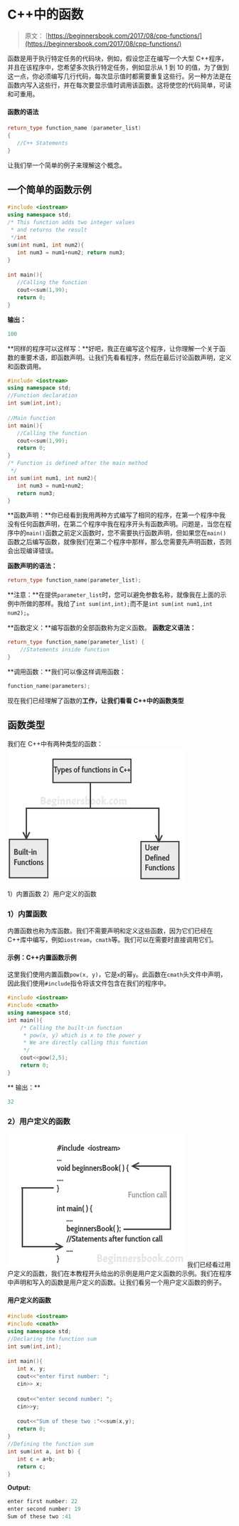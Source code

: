 # C++中的函数

> 原文： [https://beginnersbook.com/2017/08/cpp-functions/](https://beginnersbook.com/2017/08/cpp-functions/)

函数是用于执行特定任务的代码块，例如，假设您正在编写一个大型 C++程序，并且在该程序中，您希望多次执行特定任务，例如显示从 1 到 10 的值，为了做到这一点，你必须编写几行代码，每次显示值时都需要重复这些行。另一种方法是在函数内写入这些行，并在每次要显示值时调用该函数。这将使您的代码简单，可读和可重用。

#### 函数的语法

```cpp
return_type function_name (parameter_list)
{
   //C++ Statements
}

```

让我们举一个简单的例子来理解这个概念。

## 一个简单的函数示例

```cpp
#include <iostream>
using namespace std;
/* This function adds two integer values
 * and returns the result
 */int
sum(int num1, int num2){
   int num3 = num1+num2; return num3;
}

int main(){
   //Calling the function
   cout<<sum(1,99);
   return 0;
}
```

**输出：**

```cpp
100
```

**同样的程序可以这样写：**好吧，我正在编写这个程序，让你理解一个关于函数的重要术语，即函数声明。让我们先看看程序，然后在最后讨论函数声明，定义和函数调用。

```cpp
#include <iostream>
using namespace std;
//Function declaration
int sum(int,int);

//Main function
int main(){
   //Calling the function
   cout<<sum(1,99);
   return 0;
}
/* Function is defined after the main method 
 */
int sum(int num1, int num2){
   int num3 = num1+num2;
   return num3;
}
```

**函数声明：**你已经看到我用两种方式编写了相同的程序，在第一个程序中我没有任何函数声明，在第二个程序中我在程序开头有函数声明。问题是，当您在程序中的`main()`函数之前定义函数时，您不需要执行函数声明，但如果您在`main()`函数之后编写函数，就像我们在第二个程序中那样，那么您需要先声明函数，否则会出现编译错误。

**函数声明的语法：**

```cpp
return_type function_name(parameter_list);
```

**注意：**在提供`parameter_list`时，您可以避免参数名称，就像我在上面的示例中所做的那样。我给了`int sum(int,int);`而不是`int sum(int num1,int num2);`。

**函数定义：**编写函数的全部函数称为定义函数。
**函数定义语法：**

```cpp
return_type function_name(parameter_list) {
    //Statements inside function
}

```

**调用函数：**我们可以像这样调用函数：

```cpp
function_name(parameters);
```

现在我们已经理解了函数的**工作，让我们看看 C++中的函数类型**

## 函数类型

我们在 C++中有两种类型的函数：
![C++ types of functions: built-in and user-defined](img/78f29a2371b2731fd049ba6271ab480a.jpg)

1）内置函数
2）用户定义的函数

### 1）内置函数

内置函数也称为库函数。我们不需要声明和定义这些函数，因为它们已经在 C++库中编写，例如`iostream`，`cmath`等。我们可以在需要时直接调用它们。

#### 示例：C++内置函数示例

这里我们使用内置函数`pow(x, y)`，它是`x`的幂`y`。此函数在`cmath`头文件中声明，因此我们使用`#include`指令将该文件包含在我们的程序中。

```cpp
#include <iostream>
#include <cmath>
using namespace std;
int main(){
    /* Calling the built-in function 
     * pow(x, y) which is x to the power y
     * We are directly calling this function
     */
    cout<<pow(2,5);
    return 0;
}
```

**
输出：**

```cpp
32
```

### 2）用户定义的函数

![C++ functions](img/54490c8094bd9a1485e3b26ccf406a2a.jpg)
我们已经看过用户定义的函数，我们在本教程开头给出的示例是用户定义函数的示例。我们在程序中声明和写入的函数是用户定义的函数。让我们看另一个用户定义函数的例子。

#### 用户定义的函数

```cpp
#include <iostream>
#include <cmath>
using namespace std;
//Declaring the function sum
int sum(int,int);

int main(){
   int x, y;
   cout<<"enter first number: ";
   cin>> x;

   cout<<"enter second number: ";
   cin>>y;

   cout<<"Sum of these two :"<<sum(x,y);
   return 0;
}
//Defining the function sum
int sum(int a, int b) {
   int c = a+b;
   return c;
}
```

**Output:**

```cpp
enter first number: 22
enter second number: 19
Sum of these two :41
```